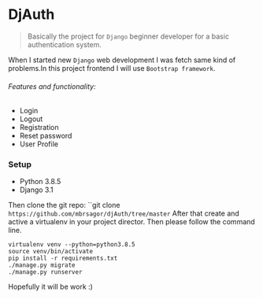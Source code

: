 # DjAuth

> Basically the project for `Django` beginner developer for a basic authentication system. 


When I started new `Django` web development I was fetch same kind of problems.In this project frontend I will use `Bootstrap framework`.

###### Features and functionality:

- Login
- Logout
- Registration
- Reset password
- User Profile

### Setup

- Python 3.8.5
- Django 3.1

Then clone the git repo:
``git clone `https://github.com/mbrsagor/djAuth/tree/master`
After that create and active a virtualenv in your project director. Then please follow the command line.

`````angular2html
virtualenv venv --python=python3.8.5
source venv/bin/activate
pip install -r requirements.txt
./manage.py migrate
./manage.py runserver
`````

Hopefully it will be work :)
